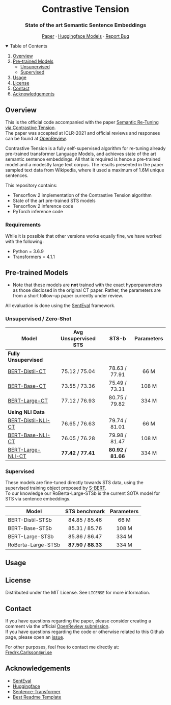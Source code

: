 <br />
<p align="center">
  <h1 align="center">Contrastive Tension</h1>
  <h3 align="center">State of the art Semantic Sentence Embeddings</h3>
  
  <p align="center">  
    <a href="https://openreview.net/pdf?id=Ov_sMNau-PF">Paper</a>
    ·
    <a href="https://huggingface.co/Contrastive-Tension">Huggingface Models</a>
    ·
    <a href="https://github.com/FreddeFrallan/Contrastive-Tension/issues">Report Bug</a>
  </p>
</p>



<!-- TABLE OF CONTENTS -->
<details open="open">
  <summary>Table of Contents</summary>
  <ol>
    <li>
      <a href="#Overview">Overview</a>
    </li>
    <li>
      <a href="#Pre-trained Models">Pre-trained Models</a>
      <ul>
        <li><a href="#Unsupervised / Zero-Shot">Unsupervised</a></li>
        <li><a href="#Supervised">Supervised</a></li>
      </ul>
    </li>
    <li><a href="#usage">Usage</a></li>
    <li><a href="#license">License</a></li>
    <li><a href="#contact">Contact</a></li>
    <li><a href="#acknowledgements">Acknowledgements</a></li>
  </ol>
</details>



<!-- ABOUT THE PROJECT -->
## Overview
This is the official code accompanied with the paper [Semantic Re-Tuning via Contrastive Tension](https://openreview.net/pdf?id=Ov_sMNau-PF).</br>
The paper was accepted at ICLR-2021 and official reviews and responses can be found at [OpenReview](https://openreview.net/forum?id=Ov_sMNau-PF).

Contrastive Tension is a fully self-supervised algorithm for re-tuning already pre-trained transformer Language Models, and achieves state of the art semantic sentence embeddings. All that is required is hence a pre-trained model and a modestly large text corpus. The results presented in the paper sampled text data from Wikipedia, where it used a maximum of 1.6M unique sentences.

This repository contains:
* Tensorflow 2 implementation of the Contrastive Tension algorithm
* State of the art pre-trained STS models
* Tensorflow 2 inference code
* PyTorch inference code

### Requirements
While it is possible that other versions works equally fine, we have worked with the following:

* Python = 3.6.9
* Transformers = 4.1.1

<!-- GETTING STARTED -->
## Pre-trained Models
* Note that these models are <b>not</b> trained with the exact hyperparameters as those disclosed in the original CT paper. Rather, the parameters are from a short follow-up paper currently under review.

All evaluation is done using the [SentEval](https://github.com/facebookresearch/SentEval) framework.
### Unsupervised / Zero-Shot

| Model| Avg Unsupervised STS |STS-b | Parameters|
| ----------------------------------|:-----: |:-----: |:-----: |
|**Fully Unsupervised**    ||
| [BERT-Distil-CT](https://huggingface.co/Contrastive-Tension/BERT-Distil-CT)             | 75.12 / 75.04| 78.63 / 77.91 | 66 M|
| [BERT-Base-CT](https://huggingface.co/Contrastive-Tension/BERT-Base-CT)  | 73.55 / 73.36 | 75.49 / 73.31 | 108 M|
| [BERT-Large-CT](https://huggingface.co/Contrastive-Tension/BERT-Large-CT)        | 77.12 / 76.93| 80.75 / 79.82 | 334 M|
|**Using NLI Data**    ||
| [BERT-Distil-NLI-CT](https://huggingface.co/Contrastive-Tension/BERT-Distil-NLI-CT)             | 76.65 / 76.63 | 79.74 / 81.01 | 66 M|
| [BERT-Base-NLI-CT](https://huggingface.co/Contrastive-Tension/BERT-Base-NLI-CT)  | 76.05 / 76.28 | 79.98 / 81.47  | 108 M|
| [BERT-Large-NLI-CT](https://huggingface.co/Contrastive-Tension/BERT-Large-NLI-CT)        | <b> 77.42 / 77.41 </b> | <b> 80.92 / 81.66 </b>  | 334 M|

### Supervised
These models are fine-tuned directly towards STS data, using the supervised training object proposed by [S-BERT](https://github.com/UKPLab/sentence-transformers).<br>
To our knowledge our RoBerta-Large-STSb is the current SOTA model for STS via sentence embeddings.

| Model| STS benchmark | Parameters|
| ----------------------------------|:-----: |:-----: |
| BERT-Distil-STSb             | 84.85 / 85.46  | 66 M|
| BERT-Base-STSb  | 85.31 / 85.76  | 108 M|
| BERT-Large-STSb        | 85.86 / 86.47  | 334 M|
| RoBerta-Large-STSb        | <b> 87.50 / 88.33 </b>  | 334 M|



<!-- USAGE EXAMPLES -->
## Usage


<!-- LICENSE -->
## License
Distributed under the MIT License. See `LICENSE` for more information.


<!-- CONTACT -->
## Contact
If you have questions regarding the paper, please consider creating a comment via the official [OpenReview submission](https://openreview.net/forum?id=Ov_sMNau-PF). </br>
If you have questions regarding the code or otherwise related to this Github page, please open an [issue](https://github.com/FreddeFrallan/Contrastive-Tension/issues).

For other purposes, feel free to contact me directly at: Fredrk.Carlsson@ri.se

<!-- ACKNOWLEDGEMENTS -->
## Acknowledgements
* [SentEval](https://github.com/facebookresearch/SentEval)
* [Huggingface](https://huggingface.co/)
* [Sentence-Transformer](https://github.com/UKPLab/sentence-transformers)
* [Best Readme Template](https://github.com/othneildrew/Best-README-Template)


<!-- MARKDOWN LINKS & IMAGES -->
<!-- https://www.markdownguide.org/basic-syntax/#reference-style-links -->
[contributors-shield]: https://img.shields.io/github/contributors/othneildrew/Best-README-Template.svg?style=for-the-badge
[contributors-url]: https://github.com/othneildrew/Best-README-Template/graphs/contributors
[forks-shield]: https://img.shields.io/github/forks/othneildrew/Best-README-Template.svg?style=for-the-badge
[forks-url]: https://github.com/othneildrew/Best-README-Template/network/members
[stars-shield]: https://img.shields.io/github/stars/othneildrew/Best-README-Template.svg?style=for-the-badge
[stars-url]: https://github.com/othneildrew/Best-README-Template/stargazers
[issues-shield]: https://img.shields.io/github/issues/othneildrew/Best-README-Template.svg?style=for-the-badge
[issues-url]: https://github.com/othneildrew/Best-README-Template/issues
[license-shield]: https://img.shields.io/github/license/othneildrew/Best-README-Template.svg?style=for-the-badge
[license-url]: https://github.com/othneildrew/Best-README-Template/blob/master/LICENSE.txt
[linkedin-shield]: https://img.shields.io/badge/-LinkedIn-black.svg?style=for-the-badge&logo=linkedin&colorB=555
[linkedin-url]: https://linkedin.com/in/othneildrew
[product-screenshot]: images/screenshot.png

